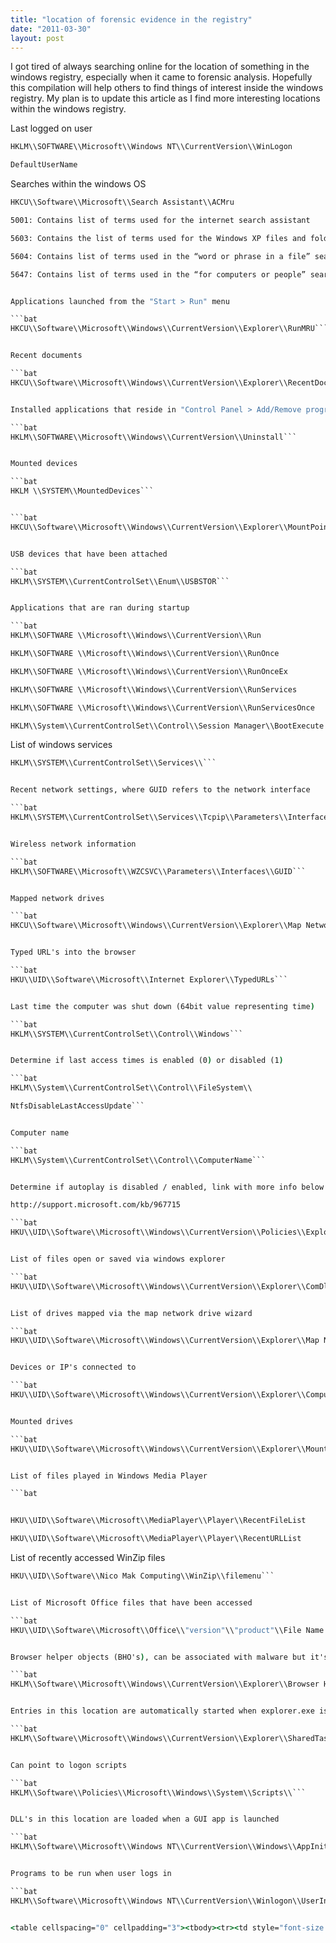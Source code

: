 ```yaml
---
title: "location of forensic evidence in the registry"
date: "2011-03-30"
layout: post
---
```


I got tired of always searching online for the location of something in the windows registry, especially when it came to forensic analysis. Hopefully this compilation will help others to find things of interest inside the windows registry. My plan is to update this article as I find more interesting locations within the windows registry.


Last logged on user

```bat
HKLM\\SOFTWARE\\Microsoft\\Windows NT\\CurrentVersion\\WinLogon

DefaultUserName

```


Searches within the windows OS

```bat
HKCU\\Software\\Microsoft\\Search Assistant\\ACMru

5001: Contains list of terms used for the internet search assistant

5603: Contains the list of terms used for the Windows XP files and folders search

5604: Contains list of terms used in the “word or phrase in a file” search

5647: Contains list of terms used in the “for computers or people” search```


Applications launched from the "Start > Run" menu

```bat
HKCU\\Software\\Microsoft\\Windows\\CurrentVersion\\Explorer\\RunMRU```


Recent documents

```bat
HKCU\\Software\\Microsoft\\Windows\\CurrentVersion\\Explorer\\RecentDocs```


Installed applications that reside in "Control Panel > Add/Remove programs"

```bat
HKLM\\SOFTWARE\\Microsoft\\Windows\\CurrentVersion\\Uninstall```


Mounted devices

```bat
HKLM \\SYSTEM\\MountedDevices```


```bat
HKCU\\Software\\Microsoft\\Windows\\CurrentVersion\\Explorer\\MountPoints2\\CPC\\Volume\\```


USB devices that have been attached

```bat
HKLM\\SYSTEM\\CurrentControlSet\\Enum\\USBSTOR```


Applications that are ran during startup

```bat
HKLM\\SOFTWARE \\Microsoft\\Windows\\CurrentVersion\\Run

HKLM\\SOFTWARE \\Microsoft\\Windows\\CurrentVersion\\RunOnce

HKLM\\SOFTWARE \\Microsoft\\Windows\\CurrentVersion\\RunOnceEx

HKLM\\SOFTWARE \\Microsoft\\Windows\\CurrentVersion\\RunServices

HKLM\\SOFTWARE \\Microsoft\\Windows\\CurrentVersion\\RunServicesOnce

HKLM\\System\\CurrentControlSet\\Control\\Session Manager\\BootExecute

```


List of windows services

```bat
HKLM\\SYSTEM\\CurrentControlSet\\Services\\```


Recent network settings, where GUID refers to the network interface

```bat
HKLM\\SYSTEM\\CurrentControlSet\\Services\\Tcpip\\Parameters\\Interfaces\\GUID```


Wireless network information

```bat
HKLM\\SOFTWARE\\Microsoft\\WZCSVC\\Parameters\\Interfaces\\GUID```


Mapped network drives

```bat
HKCU\\Software\\Microsoft\\Windows\\CurrentVersion\\Explorer\\Map Network Drive MRU```


Typed URL's into the browser

```bat
HKU\\UID\\Software\\Microsoft\\Internet Explorer\\TypedURLs```


Last time the computer was shut down (64bit value representing time)

```bat
HKLM\\SYSTEM\\CurrentControlSet\\Control\\Windows```


Determine if last access times is enabled (0) or disabled (1)

```bat
HKLM\\System\\CurrentControlSet\\Control\\FileSystem\\

NtfsDisableLastAccessUpdate```


Computer name

```bat
HKLM\\System\\CurrentControlSet\\Control\\ComputerName```


Determine if autoplay is disabled / enabled, link with more info below

http://support.microsoft.com/kb/967715

```bat
HKU\\UID\\Software\\Microsoft\\Windows\\CurrentVersion\\Policies\\Explorer\\NoDriveTypeAutoRun```


List of files open or saved via windows explorer

```bat
HKU\\UID\\Software\\Microsoft\\Windows\\CurrentVersion\\Explorer\\ComDlg32\\OpenSaveMRU```


List of drives mapped via the map network drive wizard

```bat
HKU\\UID\\Software\\Microsoft\\Windows\\CurrentVersion\\Explorer\\Map Network Drive MRU```


Devices or IP's connected to

```bat
HKU\\UID\\Software\\Microsoft\\Windows\\CurrentVersion\\Explorer\\ComputerDescriptions```


Mounted drives

```bat
HKU\\UID\\Software\\Microsoft\\Windows\\CurrentVersion\\Explorer\\MountPoints2```


List of files played in Windows Media Player

```bat


HKU\\UID\\Software\\Microsoft\\MediaPlayer\\Player\\RecentFileList

HKU\\UID\\Software\\Microsoft\\MediaPlayer\\Player\\RecentURLList

```


List of recently accessed WinZip files

```bat
HKU\\UID\\Software\\Nico Mak Computing\\WinZip\\filemenu```


List of Microsoft Office files that have been accessed

```bat
HKU\\UID\\Software\\Microsoft\\Office\\"version"\\"product"\\File Name MRU```


Browser helper objects (BHO's), can be associated with malware but it's been a while since I've seen this.

```bat
HKLM\\Software\\Microsoft\\Windows\\CurrentVersion\\Explorer\\Browser Helper Objects\\```


Entries in this location are automatically started when explorer.exe is ran

```bat
HKLM\\Software\\Microsoft\\Windows\\CurrentVersion\\Explorer\\SharedTaskScheduler\\```


Can point to logon scripts

```bat
HKLM\\Software\\Policies\\Microsoft\\Windows\\System\\Scripts\\```


DLL's in this location are loaded when a GUI app is launched

```bat
HKLM\\Software\\Microsoft\\Windows NT\\CurrentVersion\\Windows\\AppInit\_DLLs```


Programs to be run when user logs in

```bat
HKLM\\Software\\Microsoft\\Windows NT\\CurrentVersion\\Winlogon\\UserInit```


<table cellspacing="0" cellpadding="3"><tbody><tr><td style="font-size: 10pt;" colspan="7" align="left" valign="bottom">HKLM\Software\Microsoft\Windows NT\CurrentVersion\Winlogon\UserInit</td></tr></tbody></table>
